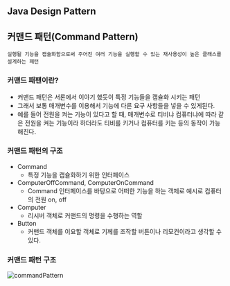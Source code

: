 ## Java Design Pattern

## 커맨드 패턴(Command Pattern)

```
실행될 기능을 캡슐화함으로써 주어진 여러 기능을 실행할 수 있는 재사용성이 높은 클래스를 설계하는 패턴
```

### 커맨드 패팬이란?
* 커맨드 패턴은 서론에서 이야기 했듯이 특정 기능들을 캡슐화 시키는 패턴
* 그래서 보통 매개변수를 이용해서 기능에 다른 요구 사항들을 넣을 수 있게된다. 
* 예를 들어 전원을 켜는 기능이 있다고 할 때, 매개변수로 티비냐 컴퓨터냐에 따라 같은 전원을 켜는 기능이라 하더라도 티비를 키거나 컴퓨터를 키는 등의 동작이 가능해진다.


### 커맨드 패턴의 구조
* Command
  * 특정 기능을 캡슐화하기 위한 인터페이스
* ComputerOffCommand, ComputerOnCommand 
  * Command 인터페이스를 바탕으로 어떠한 기능을 하는 객체로 예시로 컴퓨터의 전원 on, off 
* Computer
  * 리시버 객체로 커맨드의 명령을 수행하는 역할
* Button
  * 커맨드 객체를 이요할 객체로 기께를 조작할 버튼이나 리모컨이라고 생각할 수 있다.

### 커맨드 패턴 구조
![commandPattern](https://github.com/parknnna/designPattern/assets/69619672/085b0478-304a-42d0-86a2-739bcbf79267)

